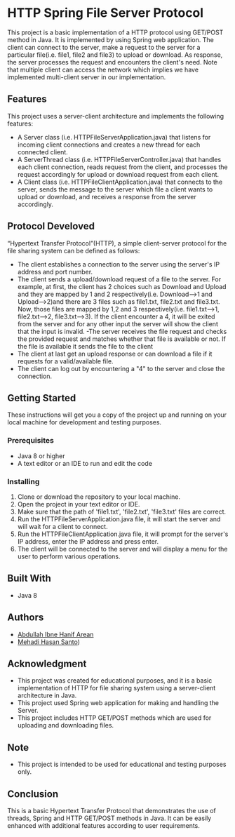 # HTTP Spring File Server Protocol

This project is a basic implementation of a HTTP protocol using GET/POST method in Java. It is implemented by using Spring web application. The client can connect to the server, make a request to the server for a particular file(i.e. file1, file2 and file3) to upload or download. As response, the server processes the request and encounters the client's need. Note that multiple client can access the network which implies we have implemented multi-client server in our implementation.  

## Features

This project uses a server-client architecture and implements the following features:
- A Server class (i.e. HTTPFileServerApplication.java) that listens for incoming client connections and creates a new thread for each connected client.
- A ServerThread class (i.e. HTTPFileServerController.java) that handles each client connection, reads request from the client, and processes the request accordingly for upload or download request from each client.
- A Client class (i.e. HTTPFileClientApplication.java) that connects to the server, sends the message to the server which file a client wants to upload or download, and receives a response from the server accordingly.

## Protocol Develoved

“Hypertext Transfer Protocol”(HTTP), a simple client-server protocol for the file sharing system can be defined as follows:

- The client establishes a connection to the server using the server's IP address and port number.
- The client sends a upload/download request of a file to the server. For example, at first, the client has 2 choices such as Download and Upload and they are mapped by 1 and 2 respectively(i.e. Download-->1 and Upload-->2)and there are 3 files such as file1.txt, file2.txt and file3.txt. Now, those files are mapped by 1,2 and 3 respectively(i.e. file1.txt-->1, file2.txt-->2, file3.txt-->3). If the client encounter a 4, it will be exited from the server and for any other input the server will show the client that the input is invalid.
-The server receives the file request and checks the provided request and matches whether that file is available or not. If the file is available it sends the file to the client
- The client at last get an upload response or can download a file if it requests for a valid/available file.
- The client can log out by encountering a "4" to the server and close the connection.

## Getting Started

These instructions will get you a copy of the project up and running on your local machine for development and testing purposes.

### Prerequisites

- Java 8 or higher
- A text editor or an IDE to run and edit the code

### Installing

1. Clone or download the repository to your local machine.
2. Open the project in your text editor or IDE.
3. Make sure that the path of 'file1.txt', 'file2.txt', 'file3.txt' files are correct.
4. Run the HTTPFileServerApplication.java file, it will start the server and will wait for a client to connect.
5. Run the HTTPFileClientApplication.java file, it will prompt for the server's IP address, enter the IP address and press enter.
6. The client will be connected to the server and will display a menu for the user to perform various operations.

## Built With

- Java 8

## Authors

- [Abdullah Ibne Hanif Arean](https://github.com/abdullaharean) 
- [Mehadi Hasan Santo](https://github.com/Mehadi-Hasan-Santo))

## Acknowledgment
- This project was created for educational purposes, and it is a basic implementation of HTTP for file sharing system using a server-client architecture in Java.
- This project used Spring web application for making and handling the Server.
- This project includes HTTP GET/POST methods which are used for uploading and downloading files.

## Note 
- This project is intended to be used for educational and testing purposes only.

## Conclusion
This is a basic Hypertext Transfer Protocol that demonstrates the use of  threads, Spring and HTTP GET/POST methods in Java. It can be easily enhanced with additional features according to user requirements.
